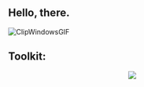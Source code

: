## Hello, there. 

![ClipWindowsGIF](https://github.com/noahsamoa/noahsamoa/assets/12013865/bbece499-e938-4446-bfe5-d7599871bcdd)

## Toolkit:
<p align="center">
  <a href="https://skillicons.dev">
    <img src="https://skillicons.dev/icons?i=html,css,bootstrap,javascript,php,mysql,nginx,threejs,bash,linux,raspberrypi,aws,svg,unreal,ableton,md,tailwind,vue,jquery,nodejs,wordpress,vercel,expressjs,ps,figma,vim,git,github,vscode,stackoverflow" />
  </a>
</p>
<!--
You came here to read this? Wow, thanks. 
While you're at it, there's a better read than this markdown file
https://mcnac.xyz/nmresume.pdf
-->
